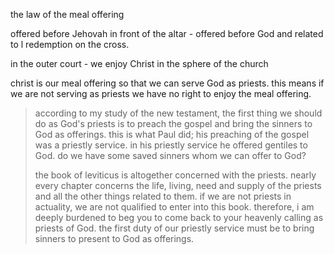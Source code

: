 the law of the meal offering

offered before Jehovah in front of the altar - offered before God and related to l
redemption on the cross.

in the outer court - we enjoy Christ in the sphere of the church

christ is our meal offering so that we can serve God as priests. this means if we are
not serving as priests we have no right to enjoy the meal offering.

> according to my study of the new testament, the first thing we should do as God's priests is to preach the gospel and bring the sinners to God as offerings. this is what Paul did; his preaching of the gospel was a priestly service. in his priestly service he offered gentiles to God. do we have some saved sinners whom we can offer to God?
> 
> the book of leviticus is altogether concerned with the priests. nearly every chapter concerns the life, living, need and supply of the priests and all the other things related to them. if we are not priests in actuality, we are not qualified to enter into this book. therefore, i am deeply burdened to beg you to come back to your heavenly calling as priests of God. the first duty of our priestly service must be to bring sinners to present to God as offerings.

